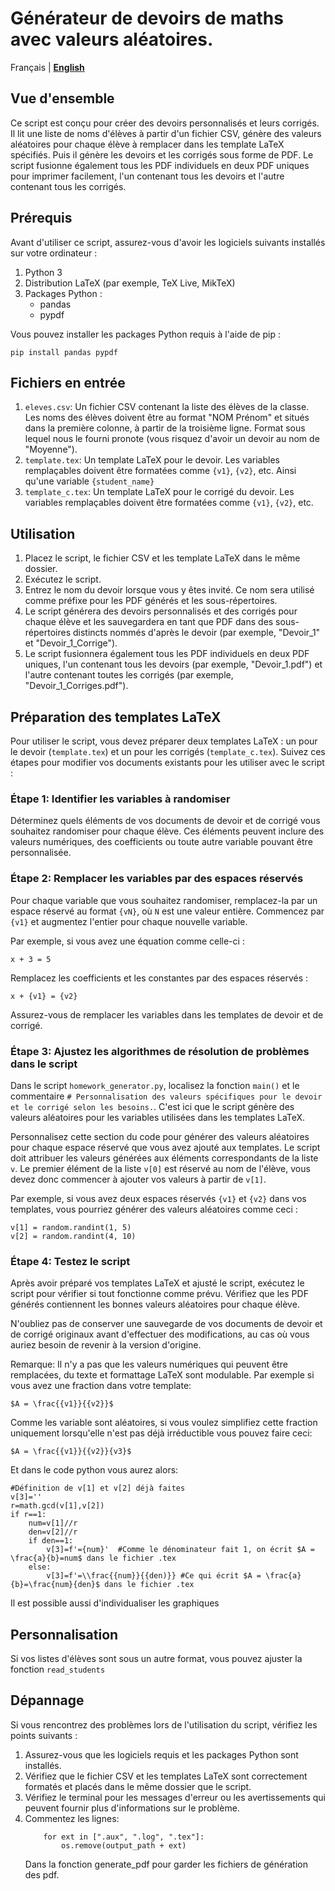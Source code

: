 # Générateur de devoirs de maths avec valeurs aléatoires.

Français |
[**English**](https://github.com/fgadrat/Homework_Randomizer/blob/main/README.en.md)

## Vue d'ensemble
Ce script est conçu pour créer des devoirs personnalisés et leurs corrigés. Il lit une liste de noms d'élèves à partir d'un fichier CSV, génère des valeurs aléatoires pour chaque élève à remplacer dans les template LaTeX spécifiés. Puis il génère les devoirs et les corrigés sous forme de PDF. Le script fusionne également tous les PDF individuels en deux PDF uniques pour imprimer facilement, l'un contenant tous les devoirs et l'autre contenant tous les corrigés.

## Prérequis
Avant d'utiliser ce script, assurez-vous d'avoir les logiciels suivants installés sur votre ordinateur :

1. Python 3
2. Distribution LaTeX (par exemple, TeX Live, MikTeX)
3. Packages Python :
   - pandas
   - pypdf

Vous pouvez installer les packages Python requis à l'aide de pip :

```
pip install pandas pypdf
```

## Fichiers en entrée
1. `eleves.csv`: Un fichier CSV contenant la liste des élèves de la classe. Les noms des élèves doivent être au format "NOM Prénom" et situés dans la première colonne, à partir de la troisième ligne. Format sous lequel nous le fourni pronote (vous risquez d'avoir un devoir au nom de "Moyenne").
2. `template.tex`: Un template LaTeX pour le devoir. Les variables remplaçables doivent être formatées comme `{v1}`, `{v2}`, etc. Ainsi qu'une variable `{student_name}`
3. `template_c.tex`: Un template LaTeX pour le corrigé du devoir. Les variables remplaçables doivent être formatées comme `{v1}`, `{v2}`, etc.

## Utilisation
1. Placez le script, le fichier CSV et les template LaTeX dans le même dossier.
2. Exécutez le script.
3. Entrez le nom du devoir lorsque vous y êtes invité. Ce nom sera utilisé comme préfixe pour les PDF générés et les sous-répertoires.
4. Le script générera des devoirs personnalisés et des corrigés pour chaque élève et les sauvegardera en tant que PDF dans des sous-répertoires distincts nommés d'après le devoir (par exemple, "Devoir_1" et "Devoir_1_Corrige").
5. Le script fusionnera également tous les PDF individuels en deux PDF uniques, l'un contenant tous les devoirs (par exemple, "Devoir_1.pdf") et l'autre contenant toutes les corrigés (par exemple, "Devoir_1_Corriges.pdf").

## Préparation des templates LaTeX

Pour utiliser le script, vous devez préparer deux templates LaTeX : un pour le devoir (`template.tex`) et un pour les corrigés (`template_c.tex`). Suivez ces étapes pour modifier vos documents existants pour les utiliser avec le script :

### Étape 1: Identifier les variables à randomiser
Déterminez quels éléments de vos documents de devoir et de corrigé vous souhaitez randomiser pour chaque élève. Ces éléments peuvent inclure des valeurs numériques, des coefficients ou toute autre variable pouvant être personnalisée.

### Étape 2: Remplacer les variables par des espaces réservés
Pour chaque variable que vous souhaitez randomiser, remplacez-la par un espace réservé au format `{vN}`, où `N` est une valeur entière. Commencez par `{v1}` et augmentez l'entier pour chaque nouvelle variable.

Par exemple, si vous avez une équation comme celle-ci :

```
x + 3 = 5
```

Remplacez les coefficients et les constantes par des espaces réservés :

```
x + {v1} = {v2}
```

Assurez-vous de remplacer les variables dans les templates de devoir et de corrigé.

### Étape 3: Ajustez les algorithmes de résolution de problèmes dans le script
Dans le script `homework_generator.py`, localisez la fonction `main()` et le commentaire `# Personnalisation des valeurs spécifiques pour le devoir et le corrigé selon les besoins.`. C'est ici que le script génère des valeurs aléatoires pour les variables utilisées dans les templates LaTeX.

Personnalisez cette section du code pour générer des valeurs aléatoires pour chaque espace réservé que vous avez ajouté aux templates. Le script doit attribuer les valeurs générées aux éléments correspondants de la liste `v`. Le premier élément de la liste `v[0]` est réservé au nom de l'élève, vous devez donc commencer à ajouter vos valeurs à partir de `v[1]`.

Par exemple, si vous avez deux espaces réservés `{v1}` et `{v2}` dans vos templates, vous pourriez générer des valeurs aléatoires comme ceci :

```
v[1] = random.randint(1, 5)
v[2] = random.randint(4, 10)
```

### Étape 4: Testez le script
Après avoir préparé vos templates LaTeX et ajusté le script, exécutez le script pour vérifier si tout fonctionne comme prévu. Vérifiez que les PDF générés contiennent les bonnes valeurs aléatoires pour chaque élève.

N'oubliez pas de conserver une sauvegarde de vos documents de devoir et de corrigé originaux avant d'effectuer des modifications, au cas où vous auriez besoin de revenir à la version d'origine.

Remarque: Il n'y a pas que les valeurs numériques qui peuvent être remplacées, du texte et formattage LaTeX sont modulable.
Par exemple si vous avez une fraction dans votre template:
```
$A = \frac{{v1}}{{v2}}$
```
Comme les variable sont aléatoires, si vous voulez simplifiez cette fraction uniquement lorsqu'elle n'est pas déjà irréductible vous pouvez faire ceci:
```
$A = \frac{{v1}}{{v2}}{v3}$
```
Et dans le code python vous aurez alors:
```
#Définition de v[1] et v[2] déjà faites
v[3]=''
r=math.gcd(v[1],v[2])
if r==1:
	num=v[1]//r
	den=v[2]//r
	if den==1:
		v[3]=f'={num}'  #Comme le dénominateur fait 1, on écrit $A = \frac{a}{b}=num$ dans le fichier .tex
	else:
		v[3]=f'=\\frac{{num}}{{den)}} #Ce qui écrit $A = \frac{a}{b}=\frac{num}{den}$ dans le fichier .tex
```

Il est possible aussi d'individualiser les graphiques 

## Personnalisation
Si vos listes d'élèves sont sous un autre format, vous pouvez ajuster la fonction `read_students`

## Dépannage
Si vous rencontrez des problèmes lors de l'utilisation du script, vérifiez les points suivants :

1. Assurez-vous que les logiciels requis et les packages Python sont installés.
2. Vérifiez que le fichier CSV et les templates LaTeX sont correctement formatés et placés dans le même dossier que le script.
3. Vérifiez le terminal pour les messages d'erreur ou les avertissements qui peuvent fournir plus d'informations sur le problème.
4. Commentez les lignes:
	```
		for ext in [".aux", ".log", ".tex"]:
			os.remove(output_path + ext)
	```
	Dans la fonction generate_pdf pour garder les fichiers de génération des pdf.
